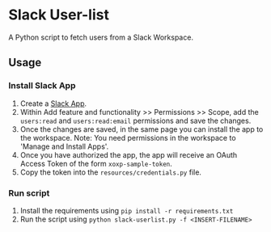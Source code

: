 # Slack User-list

A Python script to fetch users from a  Slack Workspace.

## Usage
### Install Slack App
1. Create a [Slack App](https://api.slack.com/apps).
2. Within Add feature and functionality >> Permissions >> Scope, add the `users:read` and `users:read:email` permissions and save the changes.
3. Once the changes are saved, in the same page you can install the app to the workspace.
Note: You need permissions in the workspace to 'Manage and Install Apps'.
4. Once you have authorized the app, the app will receive an OAuth Access Token of the form `xoxp-sample-token`.
5. Copy the token into the `resources/credentials.py` file.

### Run script
1. Install the requirements using `pip install -r requirements.txt`
2. Run the script using `python slack-userlist.py -f <INSERT-FILENAME>`
